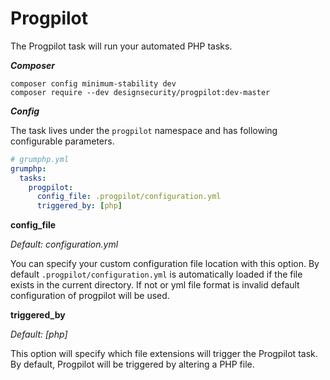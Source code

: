 # Progpilot

The Progpilot task will run your automated PHP tasks.

***Composer***

```
composer config minimum-stability dev
composer require --dev designsecurity/progpilot:dev-master
```

***Config***

The task lives under the `progpilot` namespace and has following configurable parameters.

```yaml
# grumphp.yml
grumphp:
  tasks:
    progpilot:
      config_file: .progpilot/configuration.yml
      triggered_by: [php]
```

**config_file**

*Default: configuration.yml*

You can specify your custom configuration file location with this option.
By default `.progpilot/configuration.yml` is automatically loaded if the file exists in the current directory.
If not or yml file format is invalid default configuration of progpilot will be used.


**triggered_by**

*Default: [php]*

This option will specify which file extensions will trigger the Progpilot task.
By default, Progpilot will be triggered by altering a PHP file.
 
